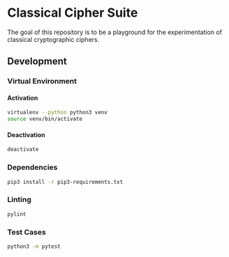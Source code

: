 # Classical Cipher Suite

The goal of this repository is to be a playground for the experimentation of
classical cryptographic ciphers.


## Development


### Virtual Environment

#### Activation

```bash
virtualenv --python python3 venv
source venv/bin/activate
```

#### Deactivation

```bash
deactivate
```


### Dependencies

```bash
pip3 install -r pip3-requirements.txt
```


### Linting

```bash
pylint
```


### Test Cases

```bash
python3 -m pytest
```
